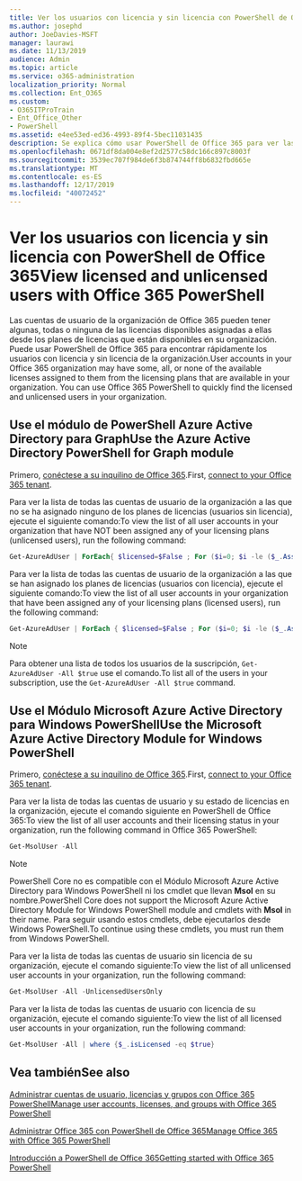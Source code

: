 ```yaml
---
title: Ver los usuarios con licencia y sin licencia con PowerShell de Office 365
ms.author: josephd
author: JoeDavies-MSFT
manager: laurawi
ms.date: 11/13/2019
audience: Admin
ms.topic: article
ms.service: o365-administration
localization_priority: Normal
ms.collection: Ent_O365
ms.custom:
- O365ITProTrain
- Ent_Office_Other
- PowerShell
ms.assetid: e4ee53ed-ed36-4993-89f4-5bec11031435
description: Se explica cómo usar PowerShell de Office 365 para ver las cuentas de usuario con licencia y sin licencia.
ms.openlocfilehash: 0671df8da004e8ef2d2577c58dc166c897c8003f
ms.sourcegitcommit: 3539ec707f984de6f3b874744ff8b6832fbd665e
ms.translationtype: MT
ms.contentlocale: es-ES
ms.lasthandoff: 12/17/2019
ms.locfileid: "40072452"
---
```

# <a name="view-licensed-and-unlicensed-users-with-office-365-powershell"></a><span data-ttu-id="54d0e-103">Ver los usuarios con licencia y sin licencia con PowerShell de Office 365</span><span class="sxs-lookup"><span data-stu-id="54d0e-103">View licensed and unlicensed users with Office 365 PowerShell</span></span>

<span data-ttu-id="54d0e-p101">Las cuentas de usuario de la organización de Office 365 pueden tener algunas, todas o ninguna de las licencias disponibles asignadas a ellas desde los planes de licencias que están disponibles en su organización. Puede usar PowerShell de Office 365 para encontrar rápidamente los usuarios con licencia y sin licencia de la organización.</span><span class="sxs-lookup"><span data-stu-id="54d0e-p101">User accounts in your Office 365 organization may have some, all, or none of the available licenses assigned to them from the licensing plans that are available in your organization. You can use Office 365 PowerShell to quickly find the licensed and unlicensed users in your organization.</span></span>

## <a name="use-the-azure-active-directory-powershell-for-graph-module"></a><span data-ttu-id="54d0e-106">Use el módulo de PowerShell Azure Active Directory para Graph</span><span class="sxs-lookup"><span data-stu-id="54d0e-106">Use the Azure Active Directory PowerShell for Graph module</span></span>

<span data-ttu-id="54d0e-107">Primero, [conéctese a su inquilino de Office 365](connect-to-office-365-powershell.md#connect-with-the-azure-active-directory-powershell-for-graph-module).</span><span class="sxs-lookup"><span data-stu-id="54d0e-107">First, [connect to your Office 365 tenant](connect-to-office-365-powershell.md#connect-with-the-azure-active-directory-powershell-for-graph-module).</span></span>
 
<span data-ttu-id="54d0e-108">Para ver la lista de todas las cuentas de usuario de la organización a las que no se ha asignado ninguno de los planes de licencias (usuarios sin licencia), ejecute el siguiente comando:</span><span class="sxs-lookup"><span data-stu-id="54d0e-108">To view the list of all user accounts in your organization that have NOT been assigned any of your licensing plans (unlicensed users), run the following command:</span></span>
  
```powershell
Get-AzureAdUser | ForEach{ $licensed=$False ; For ($i=0; $i -le ($_.AssignedLicenses | Measure).Count ; $i++) { If( [string]::IsNullOrEmpty(  $_.AssignedLicenses[$i].disabledplans ) -ne $True) { $licensed=$true } } ; If( $licensed -eq $false) { Write-Host $_.UserPrincipalName} }
```

<span data-ttu-id="54d0e-109">Para ver la lista de todas las cuentas de usuario de la organización a las que se han asignado los planes de licencias (usuarios con licencia), ejecute el siguiente comando:</span><span class="sxs-lookup"><span data-stu-id="54d0e-109">To view the list of all user accounts in your organization that have been assigned any of your licensing plans (licensed users), run the following command:</span></span>
  
```powershell
Get-AzureAdUser | ForEach { $licensed=$False ; For ($i=0; $i -le ($_.AssignedLicenses | Measure).Count ; $i++) { If( [string]::IsNullOrEmpty(  $_.AssignedLicenses[$i].disabledplans ) -ne $True) { $licensed=$true } } ; If( $licensed -eq $true) { Write-Host $_.UserPrincipalName} }
```

>[!Note]
><span data-ttu-id="54d0e-110">Para obtener una lista de todos los usuarios de la suscripción, `Get-AzureAdUser -All $true` use el comando.</span><span class="sxs-lookup"><span data-stu-id="54d0e-110">To list all of the users in your subscription, use the `Get-AzureAdUser -All $true` command.</span></span>
>

## <a name="use-the-microsoft-azure-active-directory-module-for-windows-powershell"></a><span data-ttu-id="54d0e-111">Use el Módulo Microsoft Azure Active Directory para Windows PowerShell</span><span class="sxs-lookup"><span data-stu-id="54d0e-111">Use the Microsoft Azure Active Directory Module for Windows PowerShell</span></span>

<span data-ttu-id="54d0e-112">Primero, [conéctese a su inquilino de Office 365](connect-to-office-365-powershell.md#connect-with-the-microsoft-azure-active-directory-module-for-windows-powershell).</span><span class="sxs-lookup"><span data-stu-id="54d0e-112">First, [connect to your Office 365 tenant](connect-to-office-365-powershell.md#connect-with-the-microsoft-azure-active-directory-module-for-windows-powershell).</span></span>

<span data-ttu-id="54d0e-113">Para ver la lista de todas las cuentas de usuario y su estado de licencias en la organización, ejecute el comando siguiente en PowerShell de Office 365:</span><span class="sxs-lookup"><span data-stu-id="54d0e-113">To view the list of all user accounts and their licensing status in your organization, run the following command in Office 365 PowerShell:</span></span>
  
```powershell
Get-MsolUser -All
```

>[!Note]
><span data-ttu-id="54d0e-114">PowerShell Core no es compatible con el Módulo Microsoft Azure Active Directory para Windows PowerShell ni los cmdlet que llevan **Msol** en su nombre.</span><span class="sxs-lookup"><span data-stu-id="54d0e-114">PowerShell Core does not support the Microsoft Azure Active Directory Module for Windows PowerShell module and cmdlets with **Msol** in their name.</span></span> <span data-ttu-id="54d0e-115">Para seguir usando estos cmdlets, debe ejecutarlos desde Windows PowerShell.</span><span class="sxs-lookup"><span data-stu-id="54d0e-115">To continue using these cmdlets, you must run them from Windows PowerShell.</span></span>
>

<span data-ttu-id="54d0e-116">Para ver la lista de todas las cuentas de usuario sin licencia de su organización, ejecute el comando siguiente:</span><span class="sxs-lookup"><span data-stu-id="54d0e-116">To view the list of all unlicensed user accounts in your organization, run the following command:</span></span>
  
```powershell
Get-MsolUser -All -UnlicensedUsersOnly
```

<span data-ttu-id="54d0e-117">Para ver la lista de todas las cuentas de usuario con licencia de su organización, ejecute el comando siguiente:</span><span class="sxs-lookup"><span data-stu-id="54d0e-117">To view the list of all licensed user accounts in your organization, run the following command:</span></span>
  
```powershell
Get-MsolUser -All | where {$_.isLicensed -eq $true}
```

## <a name="see-also"></a><span data-ttu-id="54d0e-118">Vea también</span><span class="sxs-lookup"><span data-stu-id="54d0e-118">See also</span></span>

[<span data-ttu-id="54d0e-119">Administrar cuentas de usuario, licencias y grupos con Office 365 PowerShell</span><span class="sxs-lookup"><span data-stu-id="54d0e-119">Manage user accounts, licenses, and groups with Office 365 PowerShell</span></span>](manage-user-accounts-and-licenses-with-office-365-powershell.md)
  
[<span data-ttu-id="54d0e-120">Administrar Office 365 con PowerShell de Office 365</span><span class="sxs-lookup"><span data-stu-id="54d0e-120">Manage Office 365 with Office 365 PowerShell</span></span>](manage-office-365-with-office-365-powershell.md)
  
[<span data-ttu-id="54d0e-121">Introducción a PowerShell de Office 365</span><span class="sxs-lookup"><span data-stu-id="54d0e-121">Getting started with Office 365 PowerShell</span></span>](getting-started-with-office-365-powershell.md)

